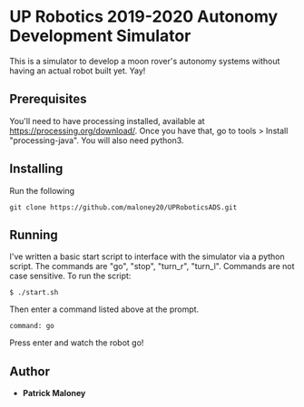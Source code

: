 # UP Robotics 2019-2020 Autonomy Development Simulator
This is a simulator to develop a moon rover's autonomy systems without having an actual robot built yet. Yay!

## Prerequisites
You'll need to have processing installed, available at https://processing.org/download/. Once you have that, go to tools > Install "processing-java". You will also need python3.

## Installing
Run the following
```
git clone https://github.com/maloney20/UPRoboticsADS.git
```

## Running
I've written a basic start script to interface with the simulator via a python script. The commands are "go", "stop", "turn_r", "turn_l". Commands are not case sensitive. 
To run the script:
```
$ ./start.sh
```
Then enter a command listed above at the prompt.
```
command: go
```
Press enter and watch the robot go!

## Author
* **Patrick Maloney**